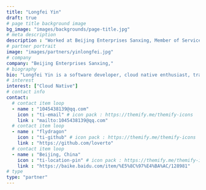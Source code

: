 ```yaml
---
title: "Longfei Yin"
draft: true
# page title background image
bg_image: "images/backgrounds/page-title.jpg"
# meta description
description : "Worked at Beijing Enterprises Sanxing, Member of ServiceMeshser Community Management Committee"
# partner portrait
image: "images/partners/yinlongfei.jpg"
# company
company: "Beijing Enterprises Sanxing,"
# biography
bio: "Longfei Yin is a software developer, cloud native enthusiast, translator, and lecturer. Has many years of programming experience. Currently the main area of interest is software architecture and methodology, dedicated to improving the quality and efficiency of software development."
# interest
interest: ["Cloud Native"]
# contact info
contact:
  # contact item loop
  - name : "1045438139@qq.com"
    icon : "ti-email" # icon pack : https://themify.me/themify-icons
    link : "mailto:1045438139@qq.com"
  # contact item loop
  - name : "flydragon"
    icon : "ti-github" # icon pack : https://themify.me/themify-icons
    link : "https://github.com/loverto"
  # contact item loop
  - name : "Beijing, China"
    icon : "ti-location-pin" # icon pack : https://themify.me/themify-icons
    link : "https://baike.baidu.com/item/%E5%8C%97%E4%BA%AC/128981"
# type
type: "partner"
---
```


